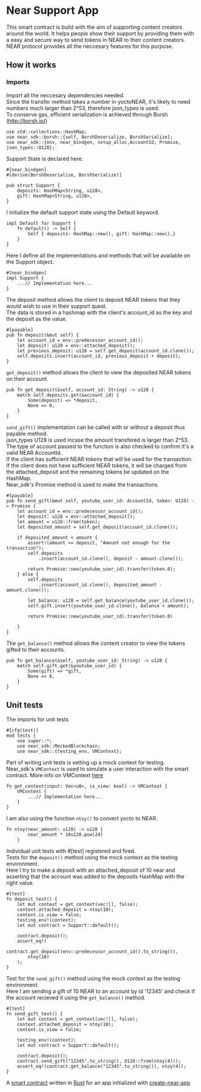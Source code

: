 
# Near Support App

This smart contract is build with the aim of supporting content creators around the world. It helps people show their support by providing them with a easy and secure way to send tokens in NEAR to their content creators.\
NEAR protocol provides all the neccesary features for this purpose.

## How it works

### Imports

Import all the neccesary dependencies needed.\
Since the transfer method takes a number in yoctoNEAR, it's likely to need numbers much larger than 2^53, therefore json_types is used.\
To conserve gas, efficient serialization is achieved through Borsh (http://borsh.io/)

    use std::collections::HashMap;
    use near_sdk::borsh::{self, BorshDeserialize, BorshSerialize};
    use near_sdk::{env, near_bindgen, setup_alloc,AccountId, Promise, json_types::U128};

Support State is declared here.

    #[near_bindgen]
    #[derive(BorshDeserialize, BorshSerialize)]

    pub struct Support {
        deposits: HashMap<String, u128>,
        gift: HashMap<String, u128>,
    }

I initialize the default support state using the Default keyword.

    impl Default for Support {
        fn default() -> Self {
            Self { deposits: HashMap::new(), gift: HashMap::new(),}
        }
    }

Here I define all the implementations and methods that will be available on the Support object. 

    #[near_bindgen]
    impl Support {
        ...// Implementation here...
    }

The deposit method allows the client to deposit NEAR tokens that they would wish to use in their support quest.\
The data is stored in a hashmap with the client's account_id as the key and the deposit as the value. 

    #[payable]
    pub fn deposit(&mut self) {
        let account_id = env::predecessor_account_id();
        let deposit: u128 = env::attached_deposit();
        let previous_deposit: u128 = self.get_deposit(account_id.clone());
        self.deposits.insert(account_id, previous_deposit + deposit);
    }

`get_deposit()` method allows the client to view the deposited NEAR tokens on their account.

    pub fn get_deposit(&self, account_id: String) -> u128 {
        match self.deposits.get(&account_id) {
            Some(deposit) => *deposit,
            None => 0,
        }
    }

`send_gift()` implementation can be called with or without a deposit thus payable method.\
json_types U128 is used incase the amount transfered is larger than 2^53.\
The type of account passed to the function is also checked to confirm it's a valid NEAR AccountId.\
If the client has sufficient NEAR tokens that will be used for the transaction.
If the client does not have sufficient NEAR tokens, it will be charged from the attached_deposit and the remaining tokens be updated on the HashMap.\
Near_sdk's Promise method is used to make the transactions.

    #[payable]
    pub fn send_gift(&mut self, youtube_user_id: AccountId, token: U128) -> Promise {
        let account_id = env::predecessor_account_id();
        let deposit: u128 = env::attached_deposit();
        let amount = u128::from(token);
        let deposited_amount = self.get_deposit(account_id.clone());

        if deposited_amount < amount {
            assert!(amount <= deposit, "Amount not enough for the transaction");
            self.deposits
                .insert(account_id.clone(), deposit - amount.clone());

            return Promise::new(youtube_user_id).transfer(token.0);
        } else {
            self.deposits
                .insert(account_id.clone(), deposited_amount - amount.clone());

            let balance: u128 = self.get_balance(youtube_user_id.clone());
            self.gift.insert(youtube_user_id.clone(), balance + amount);

            return Promise::new(youtube_user_id).transfer(token.0)
        
        }
    }
    
The `get_balance()` method allows the content creator to view the tokens gifted to their accounts.

    pub fn get_balance(&self, youtube_user_id: String) -> u128 {
        match self.gift.get(&youtube_user_id) {
            Some(gift) => *gift,
            None => 0,
        }
    }

## Unit tests

The imports for unit tests

    #[cfg(test)]
    mod tests {
        use super::*;
        use near_sdk::MockedBlockchain;
        use near_sdk::{testing_env, VMContext};

Part of writing unit tests is setting up a mock context for testing.\
Near_sdk's `VMContext` is used to simulate a user interaction with the smart contract.
More info on VMContext [here](https://www.near-sdk.io/testing/unit-tests)

    fn get_context(input: Vec<u8>, is_view: bool) -> VMContext {
        VMContext {
            ...// Implementation here...
        }
    }

I am also using the function `ntoy()` to convert yocto to NEAR.

    fn ntoy(near_amount: u128) -> u128 {
            near_amount * 10u128.pow(24)
        }

Individual unit tests with #[test] registered and fired.\
Tests for the `deposit()` method using the mock context as the testing environment.\
Here I try to make a deposit with an attached_deposit of 10 near and asserting that the account was added to the deposits HashMap with the right value.

    #[test]
    fn deposit_test() {
        let mut context = get_context(vec![], false);
        context.attached_deposit = ntoy(10);
        context.is_view = false;
        testing_env!(context);
        let mut contract = Support::default();

        contract.deposit();
        assert_eq!(
            contract.get_deposit(env::predecessor_account_id().to_string()),
            ntoy(10)
        );
    }

Test for the `send_gift()` method using the mock context as the testing environment.\
Here I am sending a gift of 10 NEAR to an account by id '12345' and check if the account recieved it using the `get_balance()` method.


    #[test]
    fn send_gift_test() {
        let mut context = get_context(vec![], false);
        context.attached_deposit = ntoy(10);
        context.is_view = false;

        testing_env!(context);
        let mut contract = Support::default();

        contract.deposit();
        contract.send_gift("12345".to_string(), U128::from(ntoy(4)));
        assert_eq!(contract.get_balance("12345".to_string()), ntoy(4));
    }

A [smart contract] written in [Rust] for an app initialized with [create-near-app]

[smart contract]: https://docs.near.org/docs/develop/contracts/overview
[rust]: https://www.rust-lang.org/
[create-near-app]: https://github.com/near/create-near-app
[correct target]: https://github.com/near/near-sdk-rs#pre-requisites
[cargo]: https://doc.rust-lang.org/book/ch01-03-hello-cargo.html
